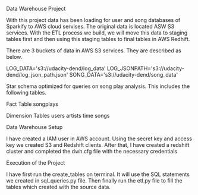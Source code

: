 

Data Warehouse Project


With this project data has been loading for user and song databases of Sparkify to AWS cloud servises. The original data is located ASW S3 services. With the ETL process we build, we will move this data to staging tables first and then using this staging tables to final tables in AWS Redhift.


There are 3 buckets of data in AWS S3 services. They are described as below.

LOG_DATA='s3://udacity-dend/log_data'
LOG_JSONPATH='s3://udacity-dend/log_json_path.json'
SONG_DATA='s3://udacity-dend/song_data'

Star schema optimized for queries on song play analysis. This includes the following tables.

Fact Table
    songplays		

Dimension Tables
    users
    artists
    time
    songs

Data Warehouse Setup

I have created a IAM user in AWS account. Using the secret key and access key we created S3 and Redshift clients. After that, I have created a redshift cluster and completed the dwh.cfg file with the necessary credentials

Execution of the Project

I have first run the create_tables on terminal. It will use the SQL statements we created in sql_queries.py file. Then finally run the etl.py file to fill the tables which created with the source data.

